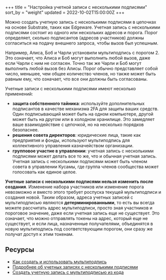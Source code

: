 +++
title = "Настройка учетной записи с несколькими подписями"
sort_by = "weight"
updated = 2022-10-02T15:00:00Z
+++

Можно создать учетную запись с несколькими подписями в цепочках на основе Substrate, таких как Edgeware. Учетная запись с несколькими подписями состоит из одного или нескольких адресов и порога. Порог определяет, сколько подписантов \(адресов участников\) должны согласиться на подачу внешнего запроса, чтобы вызов был успешным.

Например, Алиса, Боб и Чарли установили мультиподпись с порогом 2. Это означает, что Алиса и Боб могут выполнить любой вызов, даже если Чарли с ним не согласен. Точно так же Чарли и Боб могут выполнить любой вызов без Алисы. Порог обычно представляет собой число, меньшее, чем общее количество членов, но также может быть равным ему, что означает, что все они должны быть согласованы.

Учетные записи с несколькими подписями имеют несколько применений:

- **защита собственного тайника**: используйте дополнительных подписантов в качестве механизма 2FA для защиты ваших средств. Один подписывающий может быть на одном компьютере, другой может быть на другом или в холодном хранилище. Это замедляет ваше взаимодействие с цепочкой, но на несколько порядков безопаснее.
- **решения совета директоров**: юридические лица, такие как предприятия и фонды, используют мультиподпись для коллективного управления казначейством организации.
- **групповое участие в управлении**: учетная запись с несколькими подписями может делать все то же, что и обычная учетная запись. Учетная запись с несколькими подписями может быть членом совета в управлении Кусамы, где группа членов сообщества может голосовать как единое целое.

**Учетные записи с несколькими подписями нельзя изменить после создания**. Изменение набора участников или изменение порога невозможно и вместо этого требует роспуска текущей мультиподписи и создания новой. Таким образом, адреса учетных записей с мультиподписью являются **детерминированными**, то есть вы всегда можете рассчитать адрес мультиподписи, просто зная участников и пороговое значение, даже если учетная запись еще не существует. Это означает, что можно отправлять токены на адрес, который еще не существует, и если лица, назначенные получателями, объединятся в новую мультиподпись под соответствующим порогом, они сразу же получат доступ к этим токенам.

## Ресурсы

- [Как создать и использовать мультиподпись](https://www.youtube.com/watch?v=ZJLqszvhMyM&list=PLOyWqupZ-WGuAuS00rK-pebTMAOxW41W8&index=25&ab_channel=Polkadot)
- [Подробнее об учетных записях с несколькими подписями](https://wiki.polkadot.network/docs/en/learn-accounts#multi-signature-accounts)
- [Создать учетную запись с мультиподписью из кода](https://polkadot.js.org/docs/util-crypto/examples/create-multisig/)
